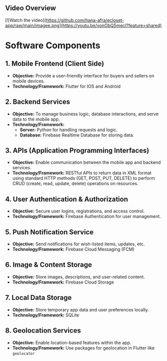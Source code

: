 ## Video Overview

[![Watch the video](https://github.com/hana-afra/ecloset-app/raw/main/imagee.png](https://youtu.be/vonObQ5mecI?feature=shared)


# Software Components

## 1. Mobile Frontend (Client Side)
- **Objective:** Provide a user-friendly interface for buyers and sellers on mobile devices.
- **Technology/Framework:** Flutter for IOS and Android

## 2. Backend Services
- **Objective:** To manage business logic, database interactions, and serve data to the mobile app.
- **Technology/Framework:**
  - **Server:** Python for handling requests and logic.
  - **Database:** Firebase Realtime Database for storing data.

## 3. APIs (Application Programming Interfaces)
- **Objective:** Enable communication between the mobile app and backend services.
- **Technology/Framework:** RESTful APIs to return data in XML format using standard HTTP methods (GET, POST, PUT, DELETE) to perform CRUD (create, read, update, delete) operations on resources.

## 4. User Authentication & Authorization
- **Objective:** Secure user logins, registrations, and access control.
- **Technology/Framework:** Firebase Authentication for user management.

## 5. Push Notification Service
- **Objective:** Send notifications for wish-listed items, updates, etc.
- **Technology/Framework:** Firebase Cloud Messaging (FCM)

## 6. Image & Content Storage
- **Objective:** Store images, descriptions, and user-related content.
- **Technology/Framework:** Firebase Cloud Storage

## 7. Local Data Storage
- **Objective:** Store temporary app data and user preferences locally.
- **Technology/Framework:** SQLite

## 8. Geolocation Services
- **Objective:** Enable location-based features within the app.
- **Technology/Framework:** Use packages for geolocation in Flutter like `geolocator`


